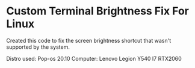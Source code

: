 # Custom Terminal Brightness Fix For Linux

Created this code to fix the screen brightness shortcut that wasn't supported by the system.

Distro used: Pop-os 20.10
Computer: Lenovo Legion Y540 I7 RTX2060